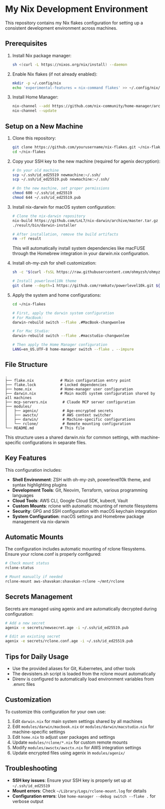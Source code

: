 # My Nix Development Environment

This repository contains my Nix flakes configuration for setting up a consistent development environment across machines.

## Prerequisites

1. Install Nix package manager:
   ```bash
   sh <(curl -L https://nixos.org/nix/install) --daemon
   ```

2. Enable Nix flakes (if not already enabled):
   ```bash
   mkdir -p ~/.config/nix
   echo 'experimental-features = nix-command flakes' >> ~/.config/nix/nix.conf
   ```

3. Install Home Manager:
   ```bash
   nix-channel --add https://github.com/nix-community/home-manager/archive/master.tar.gz home-manager
   nix-channel --update
   ```

## Setup on a New Machine

1. Clone this repository:
   ```bash
   git clone https://github.com/yourusername/nix-flakes.git ~/nix-flakes
   cd ~/nix-flakes
   ```

2. Copy your SSH key to the new machine (required for agenix decryption):
   ```bash
   # On your old machine
   scp ~/.ssh/id_ed25519 newmachine:~/.ssh/
   scp ~/.ssh/id_ed25519.pub newmachine:~/.ssh/
   
   # On the new machine, set proper permissions
   chmod 600 ~/.ssh/id_ed25519
   chmod 644 ~/.ssh/id_ed25519.pub
   ```

3. Install nix-darwin for macOS system configuration:
   ```bash
   # Clone the nix-darwin repository
   nix-build https://github.com/LnL7/nix-darwin/archive/master.tar.gz -A installer
   ./result/bin/darwin-installer
   
   # After installation, remove the build artifacts
   rm -rf result
   ```
   
   This will automatically install system dependencies like macFUSE through the Homebrew integration in your darwin.nix configuration.

4. Install oh-my-zsh for shell customization:
   ```bash
   sh -c "$(curl -fsSL https://raw.githubusercontent.com/ohmyzsh/ohmyzsh/master/tools/install.sh)"
   
   # Install powerlevel10k theme
   git clone --depth=1 https://github.com/romkatv/powerlevel10k.git ${ZSH_CUSTOM:-$HOME/.oh-my-zsh/custom}/themes/powerlevel10k
   ```

5. Apply the system and home configurations:
   ```bash
   cd ~/nix-flakes
   
   # First, apply the darwin system configuration
   # For MacBook:
   darwin-rebuild switch --flake .#MacBook-changwonlee
   
   # For Mac Studio:
   darwin-rebuild switch --flake .#macstudio-changwonlee
   
   # Then apply the Home Manager configuration
   LANG=en_US.UTF-8 home-manager switch --flake . --impure
   ```

## File Structure

```
.
├── flake.nix            # Main configuration entry point
├── flake.lock           # Locked dependencies
├── home.nix             # Home-manager user configuration
├── darwin.nix           # Main macOS system configuration shared by all machines
├── mcp-servers.nix       # Claude MCP server configuration
├── modules/
│   ├── agenix/           # Age-encrypted secrets
│   ├── awsctx/           # AWS context switcher
│   ├── darwin/           # Machine-specific configurations
│   └── rclone/           # Remote mounting configuration
└── README.md            # This file
```

This structure uses a shared darwin.nix for common settings, with machine-specific configurations in separate files.

## Key Features

This configuration includes:

- **Shell Environment**: ZSH with oh-my-zsh, powerlevel10k theme, and syntax highlighting plugins
- **Development Tools**: Git, Neovim, Terraform, various programming languages
- **Cloud Tools**: AWS CLI, Google Cloud SDK, kubectl, Vault
- **Custom Mounts**: rclone with automatic mounting of remote filesystems
- **Security**: GPG and SSH configuration with macOS keychain integration
- **System Configuration**: macOS settings and Homebrew package management via nix-darwin

## Automatic Mounts

The configuration includes automatic mounting of rclone filesystems. Ensure your rclone.conf is properly configured:

```bash
# Check mount status
rclone-status

# Mount manually if needed
rclone-mount aws-shavakan:shavakan-rclone ~/mnt/rclone
```

## Secrets Management

Secrets are managed using agenix and are automatically decrypted during configuration:

```bash
# Add a new secret
agenix -e secrets/newsecret.age -i ~/.ssh/id_ed25519.pub

# Edit an existing secret
agenix -e secrets/rclone.conf.age -i ~/.ssh/id_ed25519.pub
```

## Tips for Daily Usage

- Use the provided aliases for Git, Kubernetes, and other tools
- The devsisters.sh script is loaded from the rclone mount automatically
- Direnv is configured to automatically load environment variables from .envrc files

## Customization

To customize this configuration for your own use:

1. Edit `darwin.nix` for main system settings shared by all machines
2. Edit `modules/darwin/macbook.nix` or `modules/darwin/macstudio.nix` for machine-specific settings
3. Edit `home.nix` to adjust user packages and settings
4. Update `modules/rclone/*.nix` for custom remote mounts
5. Modify `modules/awsctx/awsctx.nix` for AWS integration settings
6. Update encrypted files using agenix in `modules/agenix/`

## Troubleshooting

- **SSH key issues**: Ensure your SSH key is properly set up at `~/.ssh/id_ed25519`
- **Mount errors**: Check `~/Library/Logs/rclone-mount.log` for details
- **Configuration errors**: Use `home-manager --debug switch --flake .` for verbose output
